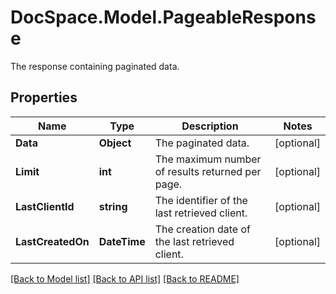 # DocSpace.Model.PageableResponse
The response containing paginated data.

## Properties

Name | Type | Description | Notes
------------ | ------------- | ------------- | -------------
**Data** | **Object** | The paginated data. | [optional] 
**Limit** | **int** | The maximum number of results returned per page. | [optional] 
**LastClientId** | **string** | The identifier of the last retrieved client. | [optional] 
**LastCreatedOn** | **DateTime** | The creation date of the last retrieved client. | [optional] 

[[Back to Model list]](../README.md#documentation-for-models) [[Back to API list]](../README.md#documentation-for-api-endpoints) [[Back to README]](../README.md)

